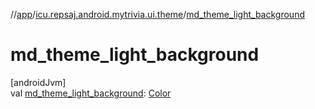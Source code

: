 //[app](../../index.md)/[icu.repsaj.android.mytrivia.ui.theme](index.md)/[md_theme_light_background](md_theme_light_background.md)

# md_theme_light_background

[androidJvm]\
val [md_theme_light_background](md_theme_light_background.md): [Color](https://developer.android.com/reference/kotlin/androidx/compose/ui/graphics/Color.html)
